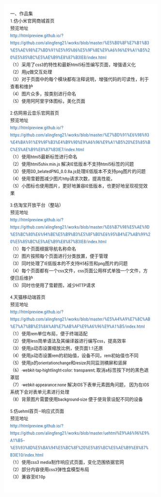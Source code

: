 <div style="font-family: 'Lucida Grande', 'Segoe UI', 'Apple SD Gothic Neo', 'Malgun Gothic', 'Lucida Sans Unicode', Helvetica, Arial, sans-serif; font-size: 0.9em; overflow-x: hidden; overflow-y: auto; margin: 0px !important; padding: 5px 20px 26px !important; background-color: rgb(255, 255, 255);font-family: 'Hiragino Sans GB', 'Microsoft YaHei', STHeiti, SimSun, 'Lucida Grande', 'Lucida Sans Unicode', 'Lucida Sans', 'Segoe UI', AppleSDGothicNeo-Medium, 'Malgun Gothic', Verdana, Tahoma, sans-serif; padding: 20px;padding: 20px; color: rgb(34, 34, 34); font-size: 15px; font-family: 'Roboto Condensed', Tauri, 'Hiragino Sans GB', 'Microsoft YaHei', STHeiti, SimSun, 'Lucida Grande', 'Lucida Sans Unicode', 'Lucida Sans', 'Segoe UI', AppleSDGothicNeo-Medium, 'Malgun Gothic', Verdana, Tahoma, sans-serif; line-height: 1.6; -webkit-font-smoothing: antialiased; background: rgb(255, 255, 255);"><p style="margin: 1em 0px; word-wrap: break-word;">一、作品集<br style="clear: both;">1.仿小米官网商城首页<br style="clear: both;">预览地址<br style="clear: both;"><a href="http://htmlpreview.github.io/?https://github.com/alingfeng21/works/blob/master/%E5%B0%8F%E7%B1%B3%E5%AE%98%E7%BD%91%E5%95%86%E5%9F%8E%E9%A6%96%E9%A1%B5%20%E5%85%BC%E5%AE%B9%E8%87%B3IE8/index.html" style="text-decoration: none; vertical-align: baseline;color: rgb(50, 105, 160);">http://htmlpreview.github.io/?https://github.com/alingfeng21/works/blob/master/%E5%B0%8F%E7%B1%B3%E5%AE%98%E7%BD%91%E5%95%86%E5%9F%8E%E9%A6%96%E9%A1%B5%20%E5%85%BC%E5%AE%B9%E8%87%B3IE8/index.html</a><br style="clear: both;">（1）采用了css3的特性和最新html5标签编写页面，增强语义化<br style="clear: both;">（2）用jq做交互处理<br style="clear: both;">（3）对于页面中的每个模块都有注释说明，增强代码的可读性，利于查看和维护<br style="clear: both;">（4）图片众多，按类别进行命名<br style="clear: both;">（5）使用阿阿里字体图标，美化页面</p><p style="margin: 1em 0px; word-wrap: break-word;">2.仿网易云音乐官网首页<br style="clear: both;">预览地址<br style="clear: both;"><a href="http://htmlpreview.github.io/?https://github.com/alingfeng21/works/blob/master/%E7%BD%91%E6%98%93%E4%BA%91%E9%9F%B3%E4%B9%90%E9%A6%96%E9%A1%B5%20%E5%85%BC%E5%AE%B9%E8%87%B3IE7/index.html" style="text-decoration: none; vertical-align: baseline;color: rgb(50, 105, 160);">http://htmlpreview.github.io/?https://github.com/alingfeng21/works/blob/master/%E7%BD%91%E6%98%93%E4%BA%91%E9%9F%B3%E4%B9%90%E9%A6%96%E9%A1%B5%20%E5%85%BC%E5%AE%B9%E8%87%B3IE7/index.html</a><br style="clear: both;">（1）使用html5最新标签进行命名<br style="clear: both;">（2）使用html5shiv.min.js 解决IE低版本不支持html5标签的问题<br style="clear: both;">（3）使用DD_belatedPNG_0.0.8a.js处理IE低版本不支持png图片的问题<br style="clear: both;">（4）使用雪碧图减少图片http请求次数，提高性能，<br style="clear: both;">（5）小图标也使用图片，更好地兼容IE低版本，也更好地呈现视觉效果</p><p style="margin: 1em 0px; word-wrap: break-word;">3.仿淘宝开放平台（整站）<br style="clear: both;">预览地址<br style="clear: both;"><a href="http://htmlpreview.github.io/?https://github.com/alingfeng21/works/blob/master/%E6%B7%98%E5%AE%9D%E5%BC%80%E6%94%BE%E5%B9%B3%E5%8F%B0%E6%95%B4%E7%AB%99%20%E5%85%BC%E5%AE%B9%E8%87%B3IE8/index.html" style="text-decoration: none; vertical-align: baseline;color: rgb(50, 105, 160);">http://htmlpreview.github.io/?https://github.com/alingfeng21/works/blob/master/%E6%B7%98%E5%AE%9D%E5%BC%80%E6%94%BE%E5%B9%B3%E5%8F%B0%E6%95%B4%E7%AB%99%20%E5%85%BC%E5%AE%B9%E8%87%B3IE8/index.html</a><br style="clear: both;">（1）每个页面根据导航名称命名<br style="clear: both;">（2）图片按照每个页面进行分类放置，便于管理<br style="clear: both;">（3）同时处理了IE低版本的不支持H5标签和png图片的问题<br style="clear: both;">（4）每个页面都有一个css文件，css页面公用样式单独一个文件，方便日后维护<br style="clear: both;">（5）同时也使用了雪碧图，减少HTTP请求</p><p style="margin: 1em 0px; word-wrap: break-word;">4.天猫移动端首页<br style="clear: both;">预览地址<br style="clear: both;"><a href="http://htmlpreview.github.io/?https://github.com/alingfeng21/works/blob/master/%E5%A4%A9%E7%8C%AB%E7%A7%BB%E5%8A%A8%E7%AB%AF%E9%A6%96%E9%A1%B5/index.html" style="text-decoration: none; vertical-align: baseline;color: rgb(50, 105, 160);">http://htmlpreview.github.io/?https://github.com/alingfeng21/works/blob/master/%E5%A4%A9%E7%8C%AB%E7%A7%BB%E5%8A%A8%E7%AB%AF%E9%A6%96%E9%A1%B5/index.html</a><br style="clear: both;">（1）使用rem单位布局，便于终端适配<br style="clear: both;">（2）使用less简单语法及其编译器进行编写css，提高效率<br style="clear: both;">（3）使用js动态设置缩放比例，使页面1:1还原<br style="clear: both;">（4）使用js动态设置rem的初始值，设备不同，rem初始值也不同<br style="clear: both;">（5）使用js的orientationchange和resize共同监测横屏和竖屏<br style="clear: both;">（6）-webkit-tap-hightlinght-color: transparent; 取消a标签按下时的黑色遮罩层<br style="clear: both;">（7）-webkit-appearance:none 解决IOS下表单元素圆角问题， 因为在IOS系统下会对表单元素进行处理<br style="clear: both;">（8）背景图片需要使用background-size 便于使背景设配不同的设备</p><p style="margin: 1em 0px; word-wrap: break-word;">5.仿uehml首页—响应式页面<br style="clear: both;">预览地址<br style="clear: both;"><a href="http://htmlpreview.github.io/?https://github.com/alingfeng21/works/blob/master/uehtml%E9%A6%96%E9%A1%B5--%E5%93%8D%E5%BA%94%E5%BC%8F%20%E5%85%BC%E5%AE%B9%E8%87%B3IE10/index.html" style="text-decoration: none; vertical-align: baseline;color: rgb(50, 105, 160);">http://htmlpreview.github.io/?https://github.com/alingfeng21/works/blob/master/uehtml%E9%A6%96%E9%A1%B5--%E5%93%8D%E5%BA%94%E5%BC%8F%20%E5%85%BC%E5%AE%B9%E8%87%B3IE10/index.html</a><br style="clear: both;">（1）使用css3 media制作响应式页面，变化范围依据官网<br style="clear: both;">（2）部分内容使用css3弹性盒模型布局<br style="clear: both;">（3）兼容至IE10</>p
